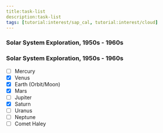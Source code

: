 ```yaml
---
title:task-list
description:task-list
tags: [tutorial:interest/sap_cal, tutorial:interest/cloud]
---
```


### Solar System Exploration, 1950s - 1960s
### Solar System Exploration, 1950s - 1960s
- [ ] Mercury
- [x] Venus
- [x] Earth (Orbit/Moon)
- [x] Mars
- [ ] Jupiter
- [x] Saturn
- [ ] Uranus
- [ ] Neptune
- [ ] Comet Haley

